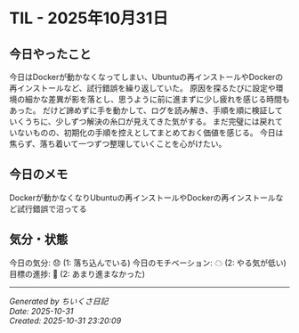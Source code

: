# TIL - 2025年10月31日

## 今日やったこと
今日はDockerが動かなくなってしまい、Ubuntuの再インストールやDockerの再インストールなど、試行錯誤を繰り返していた。
原因を探るたびに設定や環境の細かな差異が影を落とし、思うように前に進まずに少し疲れを感じる時間もあった。
だけど諦めずに手を動かして、ログを読み解き、手順を順に検証していくうちに、少しずつ解決の糸口が見えてきた気がする。
まだ完璧には戻れていないものの、初期化の手順を控えとしてまとめておく価値を感じる。
今日は焦らず、落ち着いて一つずつ整理していくことを心がけたい。


## 今日のメモ
Dockerが動かなくなりUbuntuの再インストールやDockerの再インストールなど試行錯誤で沼ってる

## 気分・状態
今日の気分: 😞 (1: 落ち込んでいる)
今日のモチベーション: ☁ (2: やる気が低い)
目標の進捗: 🌰 (2: あまり進まなかった)

---
*Generated by ちいくさ日記*  
*Date: 2025-10-31*  
*Created: 2025-10-31 23:20:09*
